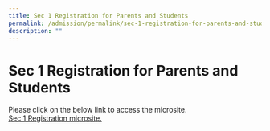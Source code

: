 ```yaml
---
title: Sec 1 Registration for Parents and Students
permalink: /admission/permalink/sec-1-registration-for-parents-and-students/
description: ""
---
```

# Sec 1 Registration for Parents and Students
Please click on the below link to access the microsite.<br>
[Sec 1 Registration microsite.](https://sites.google.com/moe.edu.sg/cchys12023)